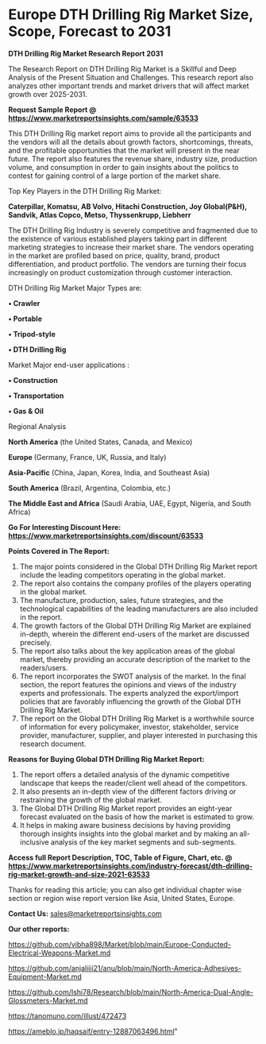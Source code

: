 # Europe DTH Drilling Rig Market Size, Scope, Forecast to 2031

<strong>DTH Drilling Rig Market Research Report 2031</strong>

The Research Report on DTH Drilling Rig Market is a Skillful and Deep Analysis of the Present Situation and Challenges. This research report also analyzes other important trends and market drivers that will affect market growth over 2025-2031.

<strong>Request Sample Report @ <a href=https://www.marketreportsinsights.com/sample/63533>https://www.marketreportsinsights.com/sample/63533</a></strong>

This DTH Drilling Rig market report aims to provide all the participants and the vendors will all the details about growth factors, shortcomings, threats, and the profitable opportunities that the market will present in the near future. The report also features the revenue share, industry size, production volume, and consumption in order to gain insights about the politics to contest for gaining control of a large portion of the market share.

Top Key Players in the DTH Drilling Rig Market:

<strong>Caterpillar, Komatsu, AB Volvo, Hitachi Construction, Joy Global(P&H), Sandvik, Atlas Copco, Metso, Thyssenkrupp, Liebherr</strong>

The DTH Drilling Rig Industry is severely competitive and fragmented due to the existence of various established players taking part in different marketing strategies to increase their market share. The vendors operating in the market are profiled based on price, quality, brand, product differentiation, and product portfolio. The vendors are turning their focus increasingly on product customization through customer interaction.

DTH Drilling Rig Market Major Types are:

<strong>• Crawler

• Portable

• Tripod-style

• DTH Drilling Rig</strong>

Market Major end-user applications :

<strong>• Construction

• Transportation

• Gas & Oil</strong>

Regional Analysis

</u><strong><b>North America</b></strong> (the United States, Canada, and Mexico)

<strong><b>Europe </b></strong>(Germany, France, UK, Russia, and Italy)

<strong><b>Asia-Pacific</b></strong> (China, Japan, Korea, India, and Southeast Asia)

<strong><b>South America</b></strong> (Brazil, Argentina, Colombia, etc.)

<strong><b>The Middle East and Africa</b></strong> (Saudi Arabia, UAE, Egypt, Nigeria, and South Africa)

<strong>Go For Interesting Discount Here: <a href=https://www.marketreportsinsights.com/discount/63533>https://www.marketreportsinsights.com/discount/63533</a></strong>

<strong>Points Covered in The Report:</strong>
<ol>
  <li>The major points considered in the Global DTH Drilling Rig Market report include the leading competitors operating in the global market.</li>
  <li>The report also contains the company profiles of the players operating in the global market.</li>
  <li>The manufacture, production, sales, future strategies, and the technological capabilities of the leading manufacturers are also included in the report.</li>
  <li>The growth factors of the Global DTH Drilling Rig Market are explained in-depth, wherein the different end-users of the market are discussed precisely.</li>
  <li>The report also talks about the key application areas of the global market, thereby providing an accurate description of the market to the readers/users.</li>
  <li>The report incorporates the SWOT analysis of the market. In the final section, the report features the opinions and views of the industry experts and professionals. The experts analyzed the export/import policies that are favorably influencing the growth of the Global DTH Drilling Rig Market.</li>
  <li>The report on the Global DTH Drilling Rig Market is a worthwhile source of information for every policymaker, investor, stakeholder, service provider, manufacturer, supplier, and player interested in purchasing this research document.</li>
</ol>
<strong>Reasons for Buying Global DTH Drilling Rig Market Report:</strong>

<ol>
  <li>The report offers a detailed analysis of the dynamic competitive landscape that keeps the reader/client well ahead of the competitors.</li>
  <li>It also presents an in-depth view of the different factors driving or restraining the growth of the global market.</li>
  <li>The Global DTH Drilling Rig Market report provides an eight-year forecast evaluated on the basis of how the market is estimated to grow.</li>
  <li>It helps in making aware business decisions by having providing thorough insights insights into the global market and by making an all-inclusive analysis of the key market segments and sub-segments.</li>
</ol>
<strong>Access full Report Description, TOC, Table of Figure, Chart, etc. @ <a href=https://www.marketreportsinsights.com/industry-forecast/dth-drilling-rig-market-growth-and-size-2021-63533>https://www.marketreportsinsights.com/industry-forecast/dth-drilling-rig-market-growth-and-size-2021-63533</a></strong>


Thanks for reading this article; you can also get individual chapter wise section or region wise report version like Asia, United States, Europe.

<strong>Contact Us:</strong>
sales@marketreportsinsights.com

<strong>Our other reports:</strong>

<a href=https://github.com/vibha898/Market/blob/main/Europe-Conducted-Electrical-Weapons-Market.md>https://github.com/vibha898/Market/blob/main/Europe-Conducted-Electrical-Weapons-Market.md</a>

<a href=https://github.com/anjaliiii21/anu/blob/main/North-America-Adhesives-Equipment-Market.md>https://github.com/anjaliiii21/anu/blob/main/North-America-Adhesives-Equipment-Market.md</a>

<a href=https://github.com/Ishi78/Research/blob/main/North-America-Dual-Angle-Glossmeters-Market.md>https://github.com/Ishi78/Research/blob/main/North-America-Dual-Angle-Glossmeters-Market.md</a>

<a href=https://tanomuno.com/illust/472473>https://tanomuno.com/illust/472473</a>

<a href=https://ameblo.jp/haqsaif/entry-12887063496.html>https://ameblo.jp/haqsaif/entry-12887063496.html</a>"
